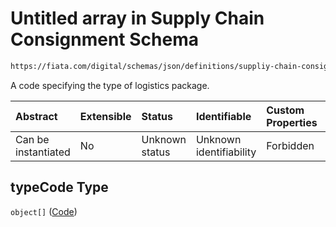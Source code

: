 # Untitled array in Supply Chain Consignment Schema

```txt
https://fiata.com/digital/schemas/json/definitions/suppliy-chain-consignment.schema.json#/$defs/logisticsPackage/properties/typeCode
```

A code specifying the type of logistics package.

| Abstract            | Extensible | Status         | Identifiable            | Custom Properties | Additional Properties | Access Restrictions | Defined In                                                                                                                      |
| :------------------ | :--------- | :------------- | :---------------------- | :---------------- | :-------------------- | :------------------ | :------------------------------------------------------------------------------------------------------------------------------ |
| Can be instantiated | No         | Unknown status | Unknown identifiability | Forbidden         | Allowed               | none                | [supply-chain-consignment.schema.json*](../tooling/out/definitions/supply-chain-consignment.schema.json "open original schema") |

## typeCode Type

`object[]` ([Code](code.md))
